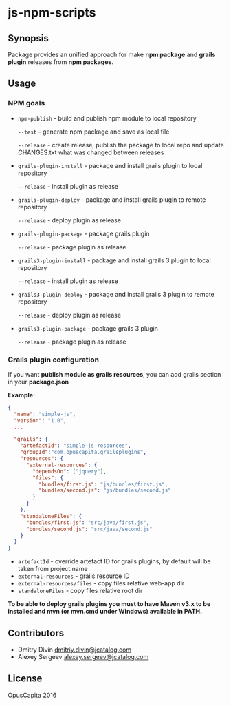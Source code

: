 # js-npm-scripts

## Synopsis
Package provides an unified approach for make **npm package** and **grails plugin** releases from **npm packages**.

## Usage

### NPM goals

* `npm-publish` - build and publish npm module to local repository

  `--test` - generate npm package and save as local file

  `--release` - create release, publish the package to local repo and update CHANGES.txt what was changed between releases

* `grails-plugin-install` - package and install grails plugin to local repository

  `--release` - install plugin as release

* `grails-plugin-deploy` - package and install grails plugin to remote repository

  `--release` - deploy plugin as release

* `grails-plugin-package` - package grails plugin

  `--release` - package plugin as release

* `grails3-plugin-install` - package and install grails 3 plugin to local repository

  `--release` - install plugin as release

* `grails3-plugin-deploy` - package and install grails 3 plugin to remote repository

  `--release` - deploy plugin as release

* `grails3-plugin-package` - package grails 3 plugin

  `--release` - package plugin as release

### Grails plugin configuration
If you want **publish module as grails resources**, you can add grails section in your **package.json**

**Example:**

```json
{
  "name": "simple-js",
  "version": "1.0",
  ...

  "grails": {
    "artefactId": "simple-js-resources",
    "groupId":"com.opuscapita.grailsplugins",
    "resources": {
      "external-resources": {
        "dependsOn": ["jquery"],
        "files": {
          "bundles/first.js": "js/bundles/first.js",
          "bundles/second.js": "js/bundles/second.js"
        }
      }
    },
    "standaloneFiles": {
      "bundles/first.js": "src/java/first.js",
      "bundles/second.js": "src/java/second.js"
    }
  }
}
```

* `artefactId` - override artefact ID for grails plugins, by default will be taken from project.name
* `external-resources` - grails resource ID
* `external-resources/files` - copy files relative web-app dir
* `standaloneFiles` - copy files relative root dir

**To be able to deploy grails plugins you must to have Maven v3.x to be installed
and mvn (or mvn.cmd under Windows) available in PATH.**

## Contributors

* Dmitry Divin dmitriy.divin@jcatalog.com
* Alexey Sergeev alexey.sergeev@jcatalog.com

## License

OpusCapita 2016
